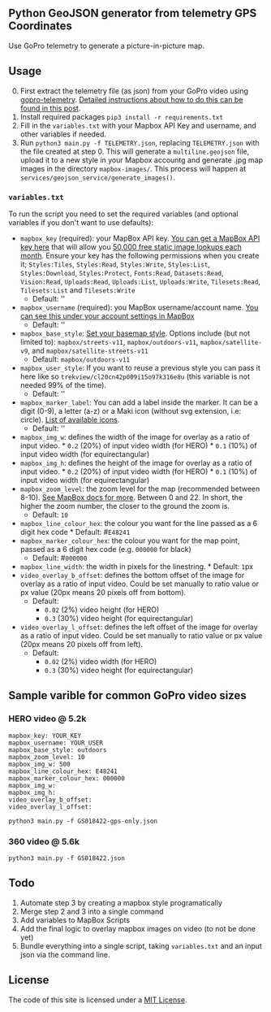 ## Python GeoJSON generator from telemetry GPS Coordinates

Use GoPro telemetry to generate a picture-in-picture map.

## Usage

0. First extract the telemetry file (as json) from your GoPro video using [gopro-telemetry](https://github.com/JuanIrache/gopro-telemetry/). [Detailed instructions about how to do this can be found in this post](https://www.trekview.org/blog/2022/gopro-telemetry-exporter-getting-started/).
1. Install required packages `pip3 install -r requirements.txt`
2. Fill in the `variables.txt` with your Mapbox API Key and username, and other variables if needed.
3. Run `python3 main.py -f TELEMETRY.json`, replacing `TELEMETRY.json` with the file created at step 0. This will generate a `multiline.geojson` file, upload it to a new style in your Mapbox accountg and generate .jpg map images in the directory `mapbox-images/`. This process will happen at `services/geojson_service/generate_images()`.

### `variables.txt`

To run the script you need to set the required variables (and optional variables if you don't want to use defaults):

* `mapbox_key` (required): your MapBox API key. [You can get a MapBox API key here](https://account.mapbox.com/) that will allow you [50,000 free static image lookups each month](https://www.mapbox.com/pricing/#glstatic). Ensure your key has the following permissions when you create it; `Styles:Tiles`, `Styles:Read`, `Styles:Write`, `Styles:List`, `Styles:Download`, `Styles:Protect`, `Fonts:Read`, `Datasets:Read`, `Vision:Read`, `Uploads:Read`, `Uploads:List`, `Uploads:Write`, `Tilesets:Read`, `Tilesets:List` and `Tilesets:Write`
    * Default: ''
* `mapbox_username` (required): you MapBox username/account name. [You can see this under your account settings in MapBox](https://account.mapbox.com/)
    * Default: ''
* `mapbox_base_style`: [Set your basemap style](https://docs.mapbox.com/api/maps/styles/). Options include (but not limited to): `mapbox/streets-v11`, `mapbox/outdoors-v11`, `mapbox/satellite-v9`, and `mapbox/satellite-streets-v11`
    * Default: `mapbox/outdoors-v11`
* `mapbox_user_style`: If you want to reuse a previous style you can pass it here like so `trekview/cl20cn42p009i15o97k316e8u` (this variable is not needed 99% of the time).
    * Default: ''
* `mapbox_marker_label`: You can add a label inside the marker. It can be a digit (0-9), a letter (a-z) or a Maki icon (without svg extension, i.e: circle). [List of available icons](https://labs.mapbox.com/maki-icons/).
    * Default: ''
* `mapbox_img_w`: defines the width of the image for overlay as a ratio of input video. 
        * `0.2` (20%) of input video width (for HERO)
        * `0.1` (10%) of input video width (for equirectangular)
* `mapbox_img_h`: defines the height of the image for overlay as a ratio of input video. 
        * `0.2` (20%) of input video width (for HERO)
        * `0.1` (10%) of input video width (for equirectangular)
* `mapbox_zoom_level`: the zoom level for the map (recommended between 8-10). [See MapBox docs for more](https://docs.mapbox.com/help/glossary/zoom-level/). Between 0 and 22. In short, the higher the zoom number, the closer to the ground the zoom is.
    * Default: `10`
* `mapbox_line_colour_hex`: the colour you want for the line passed as a 6 digit hex code
        * Default: #`E48241`
* `mapbox_marker_colour_hex`: the colour you want for the map point, passed as a 6 digit hex code (e.g. `000000` for black)
    * Default: #`000000`
* `mapbox_line_width`: the width in pixels for the linestring.
      * Default: `1`px  
* `video_overlay_b_offset`: defines the bottom offset of the image for overlay as a ratio of input video. Could be set manually to ratio value or px value (20px means 20 pixels off from bottom).
    * Default:
        * `0.02` (2%) video height (for HERO)
        * `0.3` (30%) video height (for equirectangular)
* `video_overlay_l_offset`: defines the left offset of the image for overlay as a ratio of input video. Could be set manually to ratio value or px value (20px means 20 pixels off from left).
    * Default:
        * `0.02` (2%) video width (for HERO)
        * `0.3` (30%) video height (for equirectangular)

## Sample varible for common GoPro video sizes

### HERO video @ 5.2k

```
mapbox_key: YOUR_KEY
mapbox_username: YOUR_USER
mapbox_base_style: outdoors
mapbox_zoom_level: 10
mapbox_img_w: 500
mapbox_line_colour_hex: E48241
mapbox_marker_colour_hex: 000000
mapbox_img_w:
mapbox_img_h:
video_overlay_b_offset:
video_overlay_l_offset:
```

`python3 main.py -f GS018422-gps-only.json`

### 360 video @ 5.6k


`python3 main.py -f GS018422.json`


## Todo 

1. Automate step 3 by creating a mapbox style programatically
2. Merge step 2 and 3 into a single command
3. Add variables to MapBox Scripts
4. Add the final logic to overlay mapbox images on video (to not be done yet)
5. Bundle everything into a single script, taking `variables.txt` and an input json via the command line.

## License

The code of this site is licensed under a [MIT License](/LICENSE).